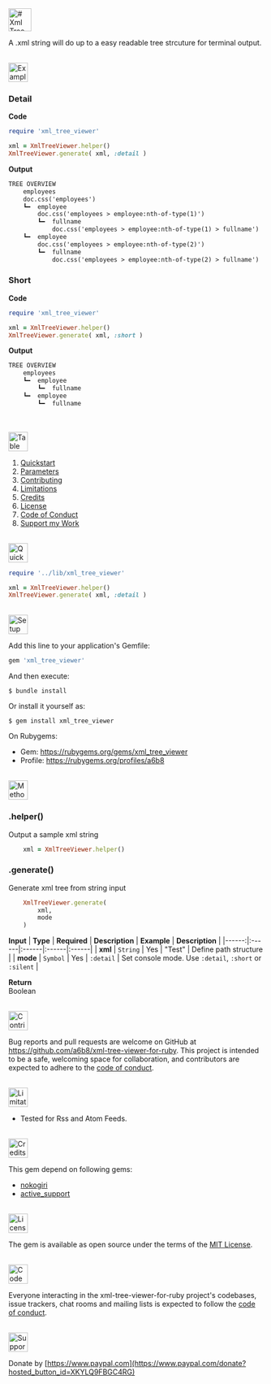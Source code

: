 <a href="#table-of-contents">
<img src="https://raw.githubusercontent.com/a6b8/a6b8/main/docs/xml-tree-viewer-for-ruby/readme/headlines/Headline.svg" height="45px" name="XML Tree Viewer" alt="# Xml Tree Viewer">
</a>

A .xml string will do up to a easy readable tree strcuture for terminal output.

<br>

<a href="#table-of-contents">
<img src="https://raw.githubusercontent.com/a6b8/a6b8/main/docs/xml-tree-viewer-for-ruby/readme/headlines/examples.svg" height="38px" name="examples" alt="Examples">
</a>


### Detail
**Code**
```ruby
require 'xml_tree_viewer'

xml = XmlTreeViewer.helper()
XmlTreeViewer.generate( xml, :detail )
```
**Output**
```txt
TREE OVERVIEW
    employees
    doc.css('employees')
    ┗━  employee
        doc.css('employees > employee:nth-of-type(1)')
        ┗━  fullname
            doc.css('employees > employee:nth-of-type(1) > fullname')
    ┗━  employee
        doc.css('employees > employee:nth-of-type(2)')
        ┗━  fullname
            doc.css('employees > employee:nth-of-type(2) > fullname')
```


### Short 
**Code**
```ruby
require 'xml_tree_viewer'

xml = XmlTreeViewer.helper()
XmlTreeViewer.generate( xml, :short )
```

**Output**
```txt
TREE OVERVIEW
    employees
    ┗━  employee
        ┗━  fullname
    ┗━  employee
        ┗━  fullname
```
<br>
<br>
<a href="#table-of-contents">
<img src="https://raw.githubusercontent.com/a6b8/a6b8/main/docs/xml-tree-viewer-for-ruby/readme/headlines/table-of-contents.svg" height="38px" name="table-of-contents" alt="Table of Contents">
</a>

<br>

1. [Quickstart](#quickstart)<br>
2. [Parameters](#parameters)<br>
3. [Contributing](#contributing)<br>
4. [Limitations](#limitations)<br>
5. [Credits](#credits)<br>
6. [License](#license)<br>
7. [Code of Conduct](#code-of-conduct)<br>
8. [Support my Work](#support-my-work)<br>

<br>

<a href="#table-of-contents">
<img src="https://raw.githubusercontent.com/a6b8/a6b8/main/docs/xml-tree-viewer-for-ruby/readme/headlines/quickstart.svg" height="38px" name="quickstart" alt="Quickstart">
</a>

```ruby
require '../lib/xml_tree_viewer'

xml = XmlTreeViewer.helper()
XmlTreeViewer.generate( xml, :detail )
```

<br>

<a href="#table-of-contents">
<img src="https://raw.githubusercontent.com/a6b8/a6b8/main/docs/local-path-builder-for-ruby/readme/headlines/setup.svg" height="38px" name="setup" alt="Setup">
</a>

Add this line to your application's Gemfile:

```ruby
gem 'xml_tree_viewer'
```

And then execute:

    $ bundle install

Or install it yourself as:

    $ gem install xml_tree_viewer


On Rubygems: 
- Gem: https://rubygems.org/gems/xml_tree_viewer
- Profile: https://rubygems.org/profiles/a6b8

<br>

<a href="#table-of-contents">
<img src="https://raw.githubusercontent.com/a6b8/a6b8/main/docs/xml-tree-viewer-for-ruby/readme/headlines/methods.svg" height="38px" name="methods" alt="Methods">
</a>

### .helper()
Output a sample xml string
```ruby
    xml = XmlTreeViewer.helper()
```

### .generate()
Generate xml tree from string input
```ruby
    XmlTreeViewer.generate( 
        xml, 
        mode 
    )
```


**Input**
| **Type** | **Required** | **Description** | **Example** | **Description** |
|------:|:------|:------|:------|:------| 
| **xml** | ```String``` | Yes | "Test" | Define path structure |
| **mode** | ```Symbol``` | Yes | ```:detail``` | Set console mode. Use ```:detail```, ```:short``` or ```:silent``` |

**Return**<br>
Boolean
  
<br>

<a href="#table-of-contents">
<img src="https://raw.githubusercontent.com/a6b8/a6b8/main/docs/xml-tree-viewer-for-ruby/readme/headlines/contributing.svg" height="38px" name="contributing" alt="Contributing">
</a>

Bug reports and pull requests are welcome on GitHub at https://github.com/a6b8/xml-tree-viewer-for-ruby. This project is intended to be a safe, welcoming space for collaboration, and contributors are expected to adhere to the [code of conduct](https://github.com/a6b8/xml-tree-viewer-for-ruby/blob/master/CODE_OF_CONDUCT.md).

<br>

<a href="#table-of-contents">
<img src="https://raw.githubusercontent.com/a6b8/a6b8/main/docs/xml-tree-viewer-for-ruby/readme/headlines/limitations.svg" height="38px" name="limitations" alt="Limitations">
</a>

- Tested for Rss and Atom Feeds.

<br>

<a href="#table-of-contents">
<img src="https://raw.githubusercontent.com/a6b8/a6b8/main/docs/xml-tree-viewer-for-ruby/readme/headlines/credits.svg" height="38px" name="credits" alt="Credits">
</a>

This gem depend on following gems:

- [nokogiri](https://rubygems.org/gems/nokogiri)<br>
- [active_support](https://rubygems.org/gems/activesupport)<br>

<br>

<a href="#table-of-contents">
<img src="https://raw.githubusercontent.com/a6b8/a6b8/main/docs/xml-tree-viewer-for-ruby/readme/headlines/license.svg" height="38px" name="license" alt="License">
</a>

The gem is available as open source under the terms of the [MIT License](https://opensource.org/licenses/MIT).

<br>

<a href="#table-of-contents">
<img src="https://raw.githubusercontent.com/a6b8/a6b8/main/docs/xml-tree-viewer-for-ruby/readme/headlines/code-of-conduct.svg" height="38px" name="code-of-conduct" alt="Code of Conduct">
</a>
    
Everyone interacting in the xml-tree-viewer-for-ruby project's codebases, issue trackers, chat rooms and mailing lists is expected to follow the [code of conduct](https://github.com/a6b8/xml-tree-viewer-for-ruby/blob/master/CODE_OF_CONDUCT.md).

<br>

<a href="#table-of-contents">
<img href="#table-of-contents" src="https://raw.githubusercontent.com/a6b8/a6b8/main/docs/xml-tree-viewer-for-ruby/readme/headlines/support-my-work.svg" height="38px" name="support-my-work" alt="Support my Work">
</a>
    
Donate by [https://www.paypal.com](https://www.paypal.com/donate?hosted_button_id=XKYLQ9FBGC4RG)